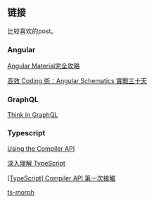## 链接

比较喜欢的post。

### Angular
[Angular Material完全攻略](https://ithelp.ithome.com.tw/users/20020617/ironman/1263)

[高效 Coding 術：Angular Schematics 實戰三十天](https://ithelp.ithome.com.tw/users/20090728/ironman/2149)

### GraphQL 
[Think in GraphQL](https://ithelp.ithome.com.tw/users/20111997/ironman/1878)

### Typescript

[Using the Compiler API](https://github.com/Microsoft/TypeScript/wiki/Using-the-Compiler-API)

[深入理解 TypeScript](https://jkchao.github.io/typescript-book-chinese/#why)

[\[TypeScript\] Compiler API 第一次接觸](https://blog.kevinyang.net/2018/08/17/typescript-compiler/)

[ts-morph](https://ts-morph.com/)